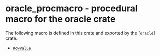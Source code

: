# oracle_procmacro - procedural macro for the oracle crate

The following macro is defined in this crate and exported by the [`oracle`] crate.

* [`RowValue`]

[`oracle']: https://docs.rs/oracle/latest/oracle/
[`RowValue`]: https://www.jiubao.org/rust-oracle/oracle/derive.RowValue.html
